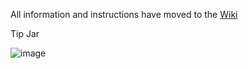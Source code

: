 All information and instructions have moved to the [Wiki](https://github.com/cargocultscience/nt-indicators/wiki)

Tip Jar

![image](https://github.com/cargocultscience/nt-indicators/assets/28972498/d78cf77d-6fc9-46be-82c5-bd7ec0b2d3ec)

